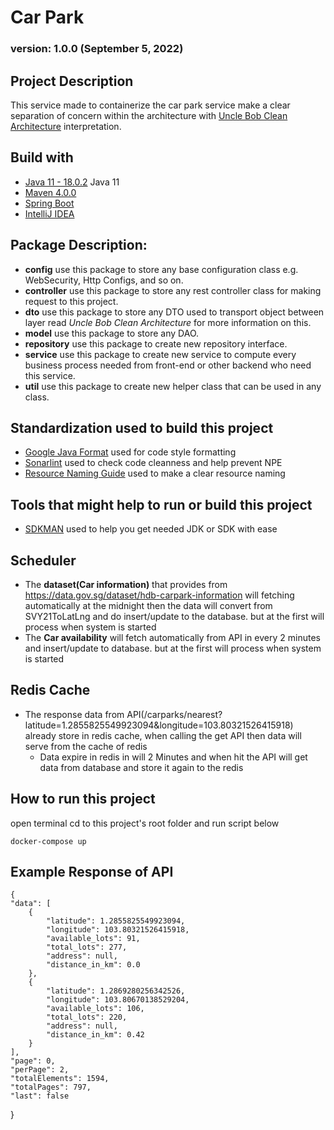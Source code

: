 # Car Park
### version: 1.0.0 (September 5, 2022)

## Project Description

This service made to containerize the car park service make a clear separation
of concern within the architecture with [Uncle Bob Clean Architecture](https://www.baeldung.com/spring-boot-clean-architecture) interpretation.

## Build with

- [Java 11 - 18.0.2](https://adoptopenjdk.net/) Java 11 
- [Maven 4.0.0](https://maven.apache.org/)
- [Spring Boot](https://spring.io/projects/spring-boot)
- [IntelliJ IDEA](https://www.jetbrains.com/idea/)

## Package Description:
* **config** use this package to store any base configuration class e.g. WebSecurity, Http Configs, and so on.
* **controller** use this package to store any rest controller class for making request to this project.
* **dto** use this package to store any DTO used to transport object between layer read _Uncle Bob Clean Architecture_ for more information on this.
* **model** use this package to store any DAO.
* **repository** use this package to create new repository interface.
* **service** use this package to create new service to compute every business process needed from front-end or other backend who need this service.
* **util** use this package to create new helper class that can be used in any class.

## Standardization used to build this project

- [Google Java Format](https://github.com/google/google-java-format) used for code style formatting
- [Sonarlint](https://www.sonarlint.org/) used to check code cleanness and help prevent NPE
- [Resource Naming Guide](https://restfulapi.net/resource-naming/) used to make a clear resource naming

## Tools that might help to run or build this project

- [SDKMAN](https://sdkman.io/) used to help you get needed JDK or SDK with ease

## Scheduler
- The **dataset(Car information)** that provides from https://data.gov.sg/dataset/hdb-carpark-information will fetching automatically at the midnight then the data will convert from SVY21ToLatLng and do insert/update to the database. but at the first will process when system is started
- The **Car availability** will fetch automatically from API in every 2 minutes and insert/update to database. but at the first will process when system is started

## Redis Cache
- The response data from API(/carparks/nearest?latitude=1.2855825549923094&longitude=103.80321526415918) already store in redis cache, when calling the get API then data will serve from the cache of redis
  - Data expire in redis in will 2 Minutes and when hit the API will get data from database and store it again to the redis

## How to run this project
open terminal cd to this project's root folder and run script below

    docker-compose up

## Example Response of API
    {
    "data": [
        {
            "latitude": 1.2855825549923094,
            "longitude": 103.80321526415918,
            "available_lots": 91,
            "total_lots": 277,
            "address": null,
            "distance_in_km": 0.0
        },
        {
            "latitude": 1.2869280256342526,
            "longitude": 103.80670138529204,
            "available_lots": 106,
            "total_lots": 220,
            "address": null,
            "distance_in_km": 0.42
        }
    ],
    "page": 0,
    "perPage": 2,
    "totalElements": 1594,
    "totalPages": 797,
    "last": false
}